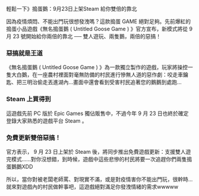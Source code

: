 輕鬆一下》搗蛋鵝：9月23日上架Steam 給你雙倍的靠北 

因為疫情煩悶、不能出門玩很想發洩嗎？這款搗蛋 GAME 絕對足夠。先前爆紅的搗蛋小品遊戲《無名搗蛋鵝 ( Untitled Goose Game ) 》官方宣布，新模式將從 9 月 23 號開始給你兩倍的靠北 ── 雙人遊玩、兩隻鵝，兩倍的惡搞！

### 惡搞就是王道
《無名搗蛋鵝 ( Untitled Goose Game ) 》為一款獨立製作的遊戲，玩家將操控一隻大白鵝，在一座農村裡面對毫無防備的村民進行慘無人道的惡作劇：咬走車鑰匙、把三明治偷走丟進湖內...畫面中還會看到受害村民追著您的鵝鵝到處跑...

### Steam 上買得到
這遊戲先前 PC 版於 Epic Games 獨佔販售中，不過今年 9 月 23 日也終於確定登錄大家熟悉的遊戲平台 Steam 。

### 免費更新雙倍惡搞！
官方表示， 9 月 23 日上架於 Steam 後，將同步推出免費遊戲更新：支援雙人遊完模式......對你沒想錯，到時候，遊戲中這些悲慘的村民將要一次追趕你們兩隻搗蛋鵝鵝XDD

所以，當你對被老闆老師罵、對現實不滿，或是對疫情害你不能出門玩，很幹時...就來對遊戲內的村民做幹事吧，這遊戲絕對滿足你發洩情緒的需求wwwww
